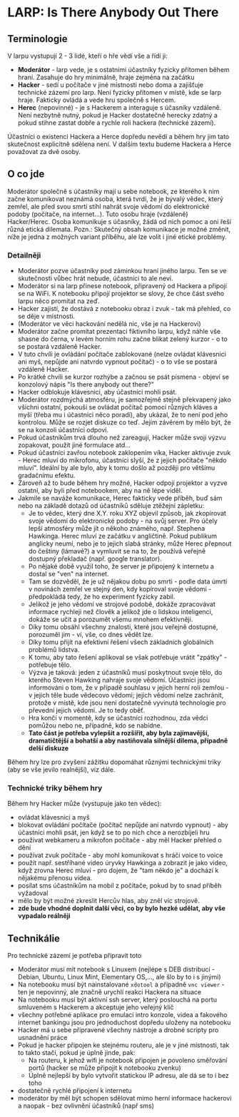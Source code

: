 # LARP: Is There Anybody Out There

## Terminologie

V larpu vystupují 2 - 3 lidé, kteří o hře vědí vše a řídí ji:

 * __Moderátor__ - larp vede, je s ostatními účastníky fyzicky přítomen během hraní. Zasahuje do hry minimálně, hraje zejména na začátku
 * __Hacker__ - sedí u počítače v jiné místnosti nebo doma a zajišťuje technické zázemí pro larp. Není fyzicky přítomen v místě, kde se larp hraje. Fakticky ovládá a vede hru společně s Hercem.
 * __Herec__ (nepovinné) - je s Hackerem a interaguje s účasníky vzdáleně. Není nezbytně nutný, pokud je Hacker dostatečně herecky zdatný a pokud stihne zastat dobře a rychle roli hackera (technické zázemí).

Účastníci o existenci Hackera a Herce dopředu nevědí a během hry jim tato skutečnost explicitně sdělena není. V dalším textu budeme Hackera a Herce považovat za dvě osoby.

## O co jde

Moderátor společně s účastníky mají u sebe notebook, ze kterého k nim začne komunikovat neznámá osoba, která tvrdí, že je bývalý vědec, který zemřel, ale před svou smrtí stihl nahrát svoje vědomí do elektronické podoby (počítače, na internet...). Tuto osobu hraje (vzdáleně) Hacker/Herec. Osoba komunikuje s účasníky, žádá od nich pomoc a oni řeší různá etická dilemata. Pozn.: Skutečný obsah komunikace je možné změnit, níže je jedna z možných variant příběhu, ale lze volit i jiné etické problémy.

### Detailněji

 * Moderátor pozve účastníky pod záminkou hraní jiného larpu. Ten se ve skutečnosti vůbec hrát nebude, účastníci to ale neví.
 * Moderátor si na larp přinese notebook, připravený od Hackera a připojí se na WiFi. K notebooku připojí projektor se slovy, že chce část svého larpu něco promítat na zeď.
 * Hacker zajistí, že dostává z notebooku obraz i zvuk - tak má přehled, co se děje v místnosti.
 * (Moderátor ve věci hackování nedělá nic, vše je na Hackerovi)
 * Moderátor začne promítat prezentaci fiktivního larpu, když náhle vše shasne do černa, v levém horním rohu začne blikat zelený kurzor - o to se postará vzdáleně Hacker.
 * V tuto chvíli je ovládání počítače zablokované (nelze ovládat klávesnici ani myš, nepůjde ani natvrdo vypnout počítač) - o to vše se postará vzdáleně Hacker.
 * Po krátké chvíli se kurzor rozhýbe a začnou se psát písmena - objeví se konzolový nápis "Is there anybody out there?"
 * Hacker odblokuje klávesnici, aby účastníci mohli psát.
 * Moderátor rozdmýchá atmosféru, je samozřejmě stejně překvapený jako všichni ostatní, pokouší se ovládat počítač pomocí různých kláves a myší (třeba mu i účastníci něco poradí), aby ukázal, že to není pod jeho kontrolou. Může se rozjet diskuze co teď. Jejím závěrem by mělo být, že se na konzoli účastníci odpoví.
 * Pokud účastníkům trvá dlouho než zareagují, Hacker může svoji výzvu zopakovat, použít jiné formulace atd...
 * Pokud účastníci zavřou notebook zaklopením víka, Hacker aktivuje zvuk - Herec mluví do mikrofonu, účastníci slyší, že z jejich počítače "někdo mluví". Ideální by ale bylo, aby k tomu došlo až později pro většímu gradačnímu efektu.
 * Zároveň až to bude během hry možné, Hacker odpojí projektor a vyzve ostatní, aby byli před notebookem, aby na ně lépe viděl.
 * Jakmile se naváže komunikace, Herec fakticky vede příběh, buď sám nebo na základě dotazů od účastníků sděluje ztěžejní zápletku:
   * Je to vědec, který dne X.Y. roku XYZ objevil způsob, jak zkopírovat svoje vědomí do elektronické podoby - na svůj server. Pro účely lepší atmosféry může jít o někoho známého, např. Stephena Hawkinga. Herec mluví ze začátku v angličtině. Pokud publikum anglicky neumí, nebo je to jejich slabá stránky, může Herec přepnout do češtiny (lámavé?) a vymluvit se na to, že používá veřejně dostupný překladač (např. google translator).
   * Po nějaké době využil toho, že server je připojený k internetu a dostal se "ven" na internet.
   * Tam se dozvěděl, že je už nějakou dobu po smrti - podle data úmrtí v novinách zemřel ve stejný den, kdy kopíroval svoje vědomí - předpokládá tedy, že ho experiment fyzicky zabil.
   * Jelikož je jeho vědomí ve strojové podobě, dokáže zpracovávat informace rychleji než člověk a jelikož jde o lidskou inteligenci, dokáže se učit a porozumět všemu mnohem efektivněji.
   * Díky tomu obsáhl všechny znalosti, které jsou veřejně dostupné, porozuměl jim - ví, vše, co dnes vědět lze.
   * Díky tomu přijít na efektivní řešení všech základních globálních problémů lidstva.
   * K tomu, aby tato řešení aplikoval se však potřebuje vrátit "zpátky" - potřebuje tělo.
   * Výzva je taková: jeden z účastníků musí poskytnout svoje tělo, do kterého Steven Hawking nahraje svoje vědomí. Účastníci jsou informováni o tom, že v případě souhlasu v jejich herní roli zemřou - v jejich těle bude vědecovo vědomí; jejich vědomí nelze zachránit, protože v místě, kde jsou není dostatečně vyvinutá technologie pro převední jejich vědomí. Je to tedy oběť.
   * Hra končí v momentě, kdy se účastníci rozhodnou, zda vědci pomůžou nebo ne, případně, kdo se nabídne.
   * __Tato část je potřeba vylepšit a rozšířit, aby byla zajímavější, dramatičtější a bohatší a aby nastiňovala silnější dilema, případně delší diskuze__

Během hry lze pro zvyšení zážitku dopomáhat různými technickými triky (aby se vše jevilo realnější), viz dále.

### Technické triky během hry

Během hry Hacker může (vystupuje jako ten vědec):

 * ovládat klávesnici a myš
 * blokovat ovládání počítače (počítač nepůjde ani natvrdo vypnout) - aby účastníci mohli psát, jen když se to po nich chce a nerozbíjeli hru
 * používat webkameru a mikrofon počítače - aby měl Hacker přehled o dění
 * používat zvuk počítače - aby mohl komunikovat s hráči voice to voice
 * použít např. sestříhané video úryvky Hawkinga a zobrazit je jako video, když zrovna Herec mluví - pro dojem, že "tam někdo je" a dochází k nějakému přenosu videa.
 * posílat sms účastníkům na mobil z počítače, pokud by to snad příběh vyžadoval
 * mělo by být možné zkreslit Hercův hlas, aby zněl víc strojově.
 * __zde bude vhodné doplnit další věci, co by bylo hezké udělat, aby vše vypadalo reálněji__

## Technikálie

Pro technické zázemí je potřeba připravit toto

 * Moderátor musí mít notebook s Linuxem (nejlépe s DEB distribucí - Debian, Ubuntu, Linux Mint, Elementary OS,..., ale šlo by to i s jinými)
 * Na notebooku musí být nainstalované `xdotool` a případně `vnc viewer` - ten je nepovinný, ale značně urychlí reakci Hackera na situace
 * Na notebooku musí být aktivní ssh server, který poslouchá na portu smluveném s Hackerem a akceptuje jeho veřejný klíč
 * všechny potřebné aplikace pro emulaci intro konzole, videa a fakového internet bankingu jsou pro jednoduchost dopředu uloženy na notebooku
 * Hacker má u sebe připravené všechny nástroje a drobné scripty pro usnadnění práce
 * Pokud je hacker připojen ke stejnému routeru, ale je v jiné místnosti, tak to takto stačí, pokud je úplně jinde, pak:
    * Na routeru, k jehož wifi je notebook připojen je povoleno směřování portů (hacker se může připojit k notebooku zvenku)
    * Úplně nejlepší by bylo vytvořit statickou IP adresu, ale dá se to i bez toho
 * dostatečně rychlé připojení k internetu
 * moderátor by měl být schopen sdělovat mimo herní informace hackerovi a naopak - bez ovlivnění účastníků (např sms)
